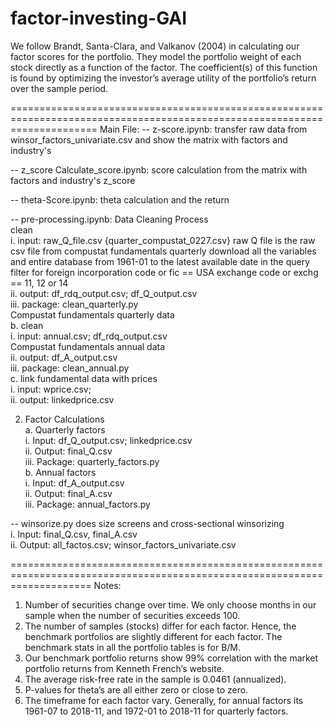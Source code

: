 # factor-investing-GAI

We follow Brandt, Santa-Clara, and Valkanov (2004) in calculating our factor scores for the portfolio. They model the portfolio weight of each stock directly as a function of the factor. The coefficient(s) of this function is found by optimizing the investor’s average utility of the portfolio’s return over the sample period.

===========================================================================================================================
Main File:
-- z-score.ipynb: transfer raw data from winsor_factors_univariate.csv and show the matrix with factors and industry's

-- z_score Calculate_score.ipynb: score calculation from the matrix with factors and industry's z_score <br/>

-- theta-Score.ipynb: theta calculation and the return <br/>

-- pre-processing.ipynb: 
Data Cleaning Process <br/>
clean <br/>
i. input: raw_Q_file.csv {quarter_compustat_0227.csv}
raw Q file is the raw csv file from compustat fundamentals quarterly download all the variables and entire database from 1961-01 to the latest available date in the query filter for foreign incorporation code or fic == USA exchange code
or exchg == 11, 12 or 14 <br/>
ii. output: df_rdq_output.csv; df_Q_output.csv <br/>
iii. package: clean_quarterly.py <br/>
Compustat fundamentals quarterly data <br/>
b. clean <br/>
i. input: annual.csv; df_rdq_output.csv <br/>
Compustat fundamentals annual data <br/>
ii. output: df_A_output.csv <br/>
iii. package: clean_annual.py <br/>
c. link fundamental data with prices <br/>
i. input: wprice.csv; <br/>
ii. output: linkedprice.csv <br/>

2. Factor Calculations <br/>
a. Quarterly factors <br/>
i. Input: df_Q_output.csv; linkedprice.csv <br/>
ii. Output: final_Q.csv <br/>
iii. Package: quarterly_factors.py <br/>
b. Annual factors <br/>
i. Input: df_A_output.csv <br/>
ii. Output: final_A.csv <br/>
iii. Package: annual_factors.py <br/>

-- winsorize.py does size screens and cross-sectional winsorizing <br/>
i. Input: final_Q.csv, final_A.csv <br/>
ii. Output: all_factos.csv; winsor_factors_univariate.csv <br/>

==========================================================================================================================
Notes:
1. Number of securities change over time. We only choose months in our sample when the
number of securities exceeds 100.
2. The number of samples (stocks) differ for each factor. Hence, the benchmark portfolios are
slightly different for each factor. The benchmark stats in all the portfolio tables is for B/M.
3. Our benchmark portfolio returns show 99% correlation with the market portfolio returns from
Kenneth French’s website.
4. The average risk-free rate in the sample is 0.0461 (annualized).
5. P-values for theta’s are all either zero or close to zero.
6. The timeframe for each factor vary. Generally, for annual factors its 1961-07 to 2018-11, and 1972-01 to 2018-11 for quarterly factors.
